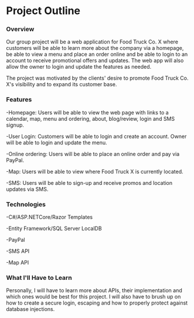 # Project Outline

### Overview
Our group project will be a web application for Food Truck Co. X where customers 
will be able to learn more about the company via a homepage, be able to view a menu and place an 
order online and be able to login to an account to receive promotional offers and updates. The 
web app will also allow the owner to login and update the features as needed. 

The project was motivated by the clients' desire to promote Food Truck Co. X's visibility 
and to expand its customer base. 

### Features
-Homepage: Users will be able to view the web page with links to a calendar, map, 
menu and ordering, about, blog/review, login and SMS signup. 

-User Login: Customers will be able to login and create an account. Owner will be able 
to login and update the menu.

-Online ordering: Users will be able to place an online order and pay via PayPal.

-Map: Users will be able to view where Food Truck X is currently located.

-SMS: Users will be able to sign-up and receive promos and location updates via SMS.


### Technologies
-C#/ASP.NETCore/Razor Templates

-Entity Framework/SQL Server LocalDB

-PayPal

-SMS API

-Map API

### What I'll Have to Learn
Personally, I will have to learn more about APIs, their implementation and which ones would
be best for this project. I will also have to brush up on how to create a secure login, escaping and 
how to properly protect against database injections. 